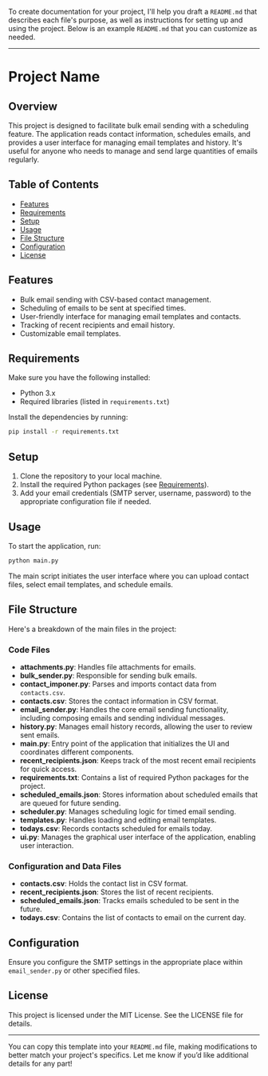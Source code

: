To create documentation for your project, I'll help you draft a `README.md` that describes each file's purpose, as well as instructions for setting up and using the project. Below is an example `README.md` that you can customize as needed. 

---

# Project Name

## Overview

This project is designed to facilitate bulk email sending with a scheduling feature. The application reads contact information, schedules emails, and provides a user interface for managing email templates and history. It's useful for anyone who needs to manage and send large quantities of emails regularly.

## Table of Contents
- [Features](#features)
- [Requirements](#requirements)
- [Setup](#setup)
- [Usage](#usage)
- [File Structure](#file-structure)
- [Configuration](#configuration)
- [License](#license)

## Features
- Bulk email sending with CSV-based contact management.
- Scheduling of emails to be sent at specified times.
- User-friendly interface for managing email templates and contacts.
- Tracking of recent recipients and email history.
- Customizable email templates.

## Requirements
Make sure you have the following installed:
- Python 3.x
- Required libraries (listed in `requirements.txt`)

Install the dependencies by running:
```bash
pip install -r requirements.txt
```

## Setup
1. Clone the repository to your local machine.
2. Install the required Python packages (see [Requirements](#requirements)).
3. Add your email credentials (SMTP server, username, password) to the appropriate configuration file if needed.

## Usage
To start the application, run:
```bash
python main.py
```

The main script initiates the user interface where you can upload contact files, select email templates, and schedule emails. 

## File Structure
Here's a breakdown of the main files in the project:

### Code Files
- **attachments.py**: Handles file attachments for emails.
- **bulk_sender.py**: Responsible for sending bulk emails.
- **contact_imponer.py**: Parses and imports contact data from `contacts.csv`.
- **contacts.csv**: Stores the contact information in CSV format.
- **email_sender.py**: Handles the core email sending functionality, including composing emails and sending individual messages.
- **history.py**: Manages email history records, allowing the user to review sent emails.
- **main.py**: Entry point of the application that initializes the UI and coordinates different components.
- **recent_recipients.json**: Keeps track of the most recent email recipients for quick access.
- **requirements.txt**: Contains a list of required Python packages for the project.
- **scheduled_emails.json**: Stores information about scheduled emails that are queued for future sending.
- **scheduler.py**: Manages scheduling logic for timed email sending.
- **templates.py**: Handles loading and editing email templates.
- **todays.csv**: Records contacts scheduled for emails today.
- **ui.py**: Manages the graphical user interface of the application, enabling user interaction.

### Configuration and Data Files
- **contacts.csv**: Holds the contact list in CSV format.
- **recent_recipients.json**: Stores the list of recent recipients.
- **scheduled_emails.json**: Tracks emails scheduled to be sent in the future.
- **todays.csv**: Contains the list of contacts to email on the current day.

## Configuration
Ensure you configure the SMTP settings in the appropriate place within `email_sender.py` or other specified files.

## License
This project is licensed under the MIT License. See the LICENSE file for details.

---

You can copy this template into your `README.md` file, making modifications to better match your project's specifics. Let me know if you’d like additional details for any part!